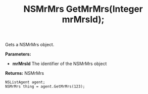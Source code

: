 ﻿---
uid: crmscript_ref_NSListAgent_GetMrMrs
title: NSMrMrs GetMrMrs(Integer mrMrsId);
intellisense: NSListAgent.GetMrMrs
keywords: NSListAgent, GetMrMrs
so.topic: reference
---

Gets a NSMrMrs object.

**Parameters:**
 - **mrMrsId** The identifier of the NSMrMrs object

**Returns:** NSMrMrs

```crmscript
NSListAgent agent;
NSMrMrs thing = agent.GetMrMrs(123);
```

